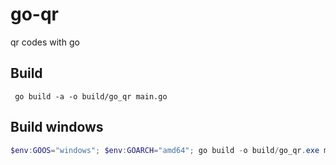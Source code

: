 # go-qr
qr codes with go

## Build
```shell
 go build -a -o build/go_qr main.go
```

## Build windows
```PowerShell
$env:GOOS="windows"; $env:GOARCH="amd64"; go build -o build/go_qr.exe main.go
```
